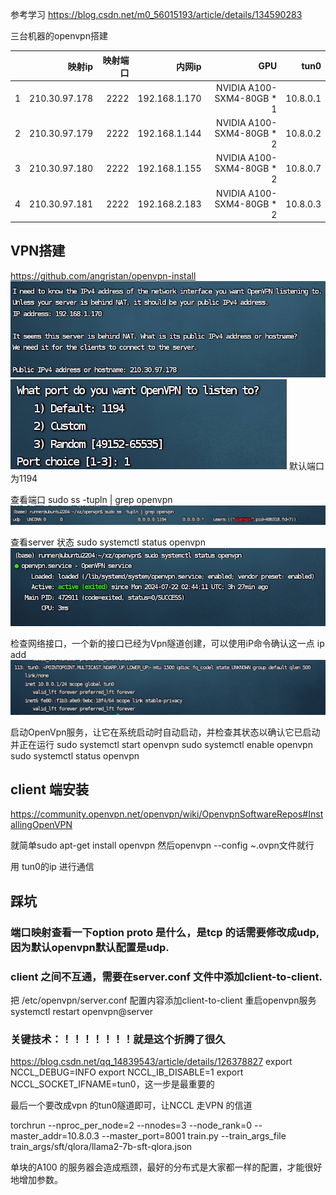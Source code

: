 参考学习 https://blog.csdn.net/m0_56015193/article/details/134590283


三台机器的openvpn搭建

|     | 映射ip| 映射端口| 内网ip| GPU| tun0|
|----------:|----------:|----------:|----------:|----------:|----------:|
|1|210.30.97.178| 2222|  192.168.1.170|NVIDIA A100-SXM4-80GB * 1|10.8.0.1|
|2|210.30.97.179| 2222|  192.168.1.144|NVIDIA A100-SXM4-80GB * 2|10.8.0.2|
|3|210.30.97.180| 2222|  192.168.1.155|NVIDIA A100-SXM4-80GB * 2|10.8.0.7|
|4|210.30.97.181| 2222|  192.168.2.183|NVIDIA A100-SXM4-80GB * 2|10.8.0.3|

## VPN搭建

https://github.com/angristan/openvpn-install
![alt text](image.png)
![alt text](image-1.png)
默认端口为1194

查看端口
sudo ss -tupln | grep openvpn
![alt text](image-4.png)

查看server 状态
sudo systemctl status openvpn
![alt text](image-3.png)

检查网络接口，一个新的接口已经为Vpn隧道创建，可以使用iP命令确认这一点
ip add
![alt text](image-5.png)

启动OpenVpn服务，让它在系统启动时自动启动，并检查其状态以确认它已启动并正在运行
sudo systemctl start openvpn 
sudo systemctl enable openvpn 
sudo systemctl status openvpn

## client 端安装
https://community.openvpn.net/openvpn/wiki/OpenvpnSoftwareRepos#InstallingOpenVPN

就简单sudo apt-get install openvpn
然后openvpn --config ~.ovpn文件就行

用 tun0的ip 进行通信

## 踩坑

### 端口映射查看一下option proto 是什么，是tcp 的话需要修改成udp,因为默认openvpn默认配置是udp.


### client 之间不互通，需要在server.conf 文件中添加client-to-client.
把 /etc/openvpn/server.conf 配置内容添加client-to-client
重启openvpn服务
systemctl restart openvpn@server


### 关键技术：！！！！！！！就是这个折腾了很久
https://blog.csdn.net/qq_14839543/article/details/126378827
export NCCL_DEBUG=INFO
export NCCL_IB_DISABLE=1
export NCCL_SOCKET_IFNAME=tun0，这一步是最重要的

最后一个要改成vpn 的tun0隧道即可，让NCCL 走VPN 的信道


torchrun --nproc_per_node=2 --nnodes=3 --node_rank=0 --master_addr=10.8.0.3 --master_port=8001 train.py --train_args_file train_args/sft/qlora/llama2-7b-sft-qlora.json

单块的A100 的服务器会造成瓶颈，最好的分布式是大家都一样的配置，才能很好地增加参数。